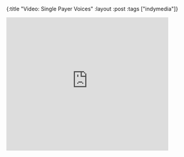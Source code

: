 {:title "Video: Single Payer Voices"
:layout :post
:tags  ["indymedia"]}

<iframe width="425" height="349" src="http://www.youtube.com/embed/6PzeOoshlA0" frameborder="0" allowfullscreen></iframe>